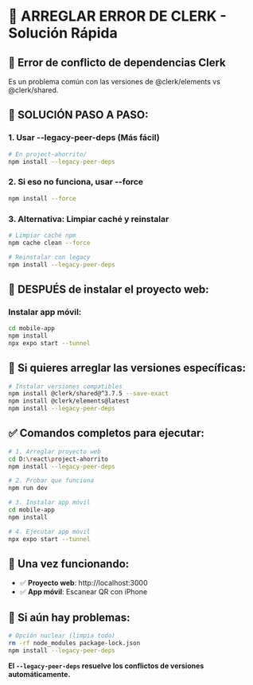 # 🔧 ARREGLAR ERROR DE CLERK - Solución Rápida

## 🚨 **Error de conflicto de dependencias Clerk**

Es un problema común con las versiones de @clerk/elements vs @clerk/shared.

## 🚀 **SOLUCIÓN PASO A PASO:**

### 1. **Usar --legacy-peer-deps (Más fácil)**
```bash
# En project-ahorrito/
npm install --legacy-peer-deps
```

### 2. **Si eso no funciona, usar --force**
```bash
npm install --force
```

### 3. **Alternativa: Limpiar caché y reinstalar**
```bash
# Limpiar caché npm
npm cache clean --force

# Reinstalar con legacy
npm install --legacy-peer-deps
```

## 🎯 **DESPUÉS de instalar el proyecto web:**

### **Instalar app móvil:**
```bash
cd mobile-app
npm install
npx expo start --tunnel
```

## 🔧 **Si quieres arreglar las versiones específicas:**

```bash
# Instalar versiones compatibles
npm install @clerk/shared@^3.7.5 --save-exact
npm install @clerk/elements@latest
npm install --legacy-peer-deps
```

## ✅ **Comandos completos para ejecutar:**

```bash
# 1. Arreglar proyecto web
cd D:\react\project-ahorrito
npm install --legacy-peer-deps

# 2. Probar que funciona
npm run dev

# 3. Instalar app móvil
cd mobile-app
npm install

# 4. Ejecutar app móvil
npx expo start --tunnel
```

## 🎉 **Una vez funcionando:**

- ✅ **Proyecto web**: http://localhost:3000
- ✅ **App móvil**: Escanear QR con iPhone

## 🚨 **Si aún hay problemas:**

```bash
# Opción nuclear (limpia todo)
rm -rf node_modules package-lock.json
npm install --legacy-peer-deps
```

**El `--legacy-peer-deps` resuelve los conflictos de versiones automáticamente.**